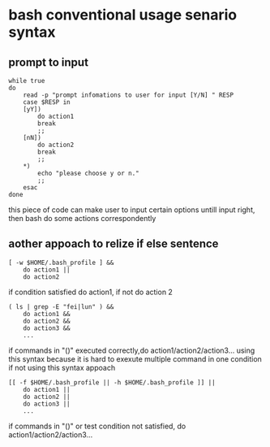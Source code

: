# bash conventional usage senario syntax 

## prompt to input

```
while true
do
	read -p "prompt infomations to user for input [Y/N] " RESP
	case $RESP in
	[yY])
		do action1
		break
		;;
	[nN])
		do action2
		break
		;;
	*)
		echo "please choose y or n."
		;;
	esac
done
```

this piece of code can make user to input certain options untill input right, then bash
do some actions correspondently

## aother appoach to relize if else sentence

```
[ -w $HOME/.bash_profile ] &&
	do action1 ||
	do action2
```
if condition satisfied do action1, if not do action 2

```
( ls | grep -E "fei|lun" ) &&
	do action1 &&
	do action2 &&
	do action3 &&
	...
```
if commands in "()" executed correctly,do action1/action2/action3...
using this syntax because it is hard to exexute multiple command in one condition if
not using this syntax appoach

```
[[ -f $HOME/.bash_profile || -h $HOME/.bash_profile ]] ||
	do action1 ||
	do action2 ||
	do action3 ||
	...
```
if commands in "()" or test condition not satisfied, do action1/action2/action3...

## 

